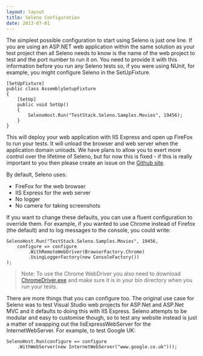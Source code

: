 ```yaml
---
layout: layout
title: Seleno Configuration
date: 2013-07-01
---
```


The simplest possible configuration to start using Seleno is just one line. If you are using an ASP.NET web application within the same solution as your test project then all Seleno needs to know is the name of the web project to test and the port number to run it on. You need to provide it with this information before you run any Seleno tests so, if you were using NUnit, for example, you might configure Seleno in the SetUpFixture.

    [SetUpFixture]
    public class AssemblySetupFixture
    {
    	[SetUp]
	    public void SetUp()
	    {
	    	SelenoHost.Run("TestStack.Seleno.Samples.Movies", 19456);
	    }
    }

This will deploy your web application with IIS Express and open up FireFox to run your tests. It will unload the browser and web server when the application domain unloads. We have plans to allow you to exert more control over the lifetime of Seleno, but for now this is fixed - if this is really important to you then please create an issue on the [Github site](https://github.com/TestStack/TestStack.Seleno/issues).

By default, Seleno uses:

- FireFox for the web browser
- IIS Express for the web server
- No logger
- No camera for taking screenshots

If you want to change these defaults, you can use a fluent configuration to override them. For example, if you wanted to use Chrome instead of Firefox (the default) and to log messages to the console, you could write:

    SelenoHost.Run("TestStack.Seleno.Samples.Movies", 19456,
	    configure => configure
		    .WithRemoteWebDriver(BrowserFactory.Chrome)
		    .UsingLoggerFactory(new ConsoleFactory())
    );

> Note: To use the Chrome WebDriver you also need to download [ChromeDriver.exe](https://code.google.com/p/selenium/wiki/ChromeDriver) and make sure it is in your bin directory when you run your tests.

There are more things that you can configure too. The original use case for Seleno was to test Visual Studio web projects for ASP.Net and ASP.Net MVC and it defaults to doing this with IIS Express. Seleno attempts to be modular and easy to customise though, so to test any website instead is just a matter of swapping out the IisExpressWebServer for the InternetWebServer. For example, to test Google UK:

    SelenoHost.Run(configure => configure
    	.WithWebServer(new InternetWebServer("www.google.co.uk")));
